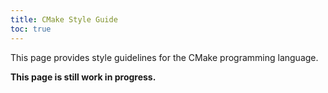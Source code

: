 ```yaml
---
title: CMake Style Guide
toc: true
---
```


This page provides style guidelines for the CMake programming language.

<div class="alert alert-warning">
  <strong>This page is still work in progress.</strong>
</div>
